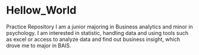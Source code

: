 # Hellow_World
Practice Repository
I am a junior majoring in Business analytics and minor in psychology. I am interested in statistic, handling data and using tools such as excel or access to analyze data and find out business insight, which drove me to major in BAIS.
